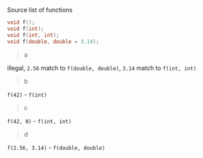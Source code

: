 Source list of functions

```cpp
void f();
void f(int);
void f(int, int);
void f(double, double = 3.14);
```

> a

illegal, `2.56` match to `f(double, double)`, `3.14` match to `f(int, int)`

> b

`f(42)` - `f(int)`

> c

`f(42, 0)` - `f(int, int)`

> d

`f(2.56, 3.14)` - `f(double, double)`
